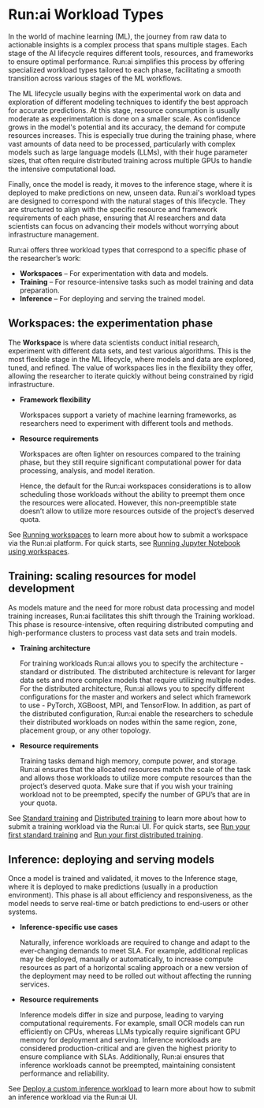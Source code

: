 # Run:ai Workload Types

In the world of machine learning (ML), the journey from raw data to actionable insights is a complex process that spans multiple stages. Each stage of the AI lifecycle requires different tools, resources, and frameworks to ensure optimal performance. Run:ai simplifies this process by offering specialized workload types tailored to each phase, facilitating a smooth transition across various stages of the ML workflows. 

The ML lifecycle usually begins with the experimental work on data and exploration of different modeling techniques to identify the best approach for accurate predictions. At this stage, resource consumption is usually moderate as experimentation is done on a smaller scale. As confidence grows in the model's potential and its accuracy, the demand for compute resources increases. This is especially true during the training phase, where vast amounts of data need to be processed, particularly with complex models such as large language models (LLMs), with their huge parameter sizes, that often require distributed training across multiple GPUs to handle the intensive computational load. 

Finally, once the model is ready, it moves to the inference stage, where it is deployed to make predictions on new, unseen data. Run:ai's workload types are designed to correspond with the natural stages of this lifecycle. They are structured to align with the specific resource and framework requirements of each phase, ensuring that AI researchers and data scientists can focus on advancing their models without worrying about infrastructure management.

Run:ai offers three workload types that correspond to a specific phase of the researcher’s work:

* __Workspaces__ – For experimentation with data and models.
* __Training__ – For resource-intensive tasks such as model training and data preparation.
* __Inference__ – For deploying and serving the trained model.

## Workspaces: the experimentation phase

The __Workspace__ is where data scientists conduct initial research, experiment with different data sets, and test various algorithms. This is the most flexible stage in the ML lifecycle, where models and data are explored, tuned, and refined. The value of workspaces lies in the flexibility they offer, allowing the researcher to iterate quickly without being constrained by rigid infrastructure.  

* __Framework flexibility__
    
    Workspaces support a variety of machine learning frameworks, as researchers need to experiment with different tools and methods. 

* __Resource requirements__

    Workspaces are often lighter on resources compared to the training phase, but they still require significant computational power for data processing, analysis, and model iteration. 

    Hence, the default for the Run:ai workspaces considerations is to allow scheduling those workloads without the ability to preempt them once the resources were allocated. However, this non-preemptible state doesn’t allow to utilize more resources outside of the project’s deserved quota. 

See [Running workspaces](../experiment-using-workspaces/running-workspace.md) to learn more about how to submit a workspace via the Run:ai platform. For quick starts, see [Running Jupyter Notebook using workspaces](../experiment-using-workspaces/quick-starts/quickstart-jupyter.md).

## Training: scaling resources for model development

As models mature and the need for more robust data processing and model training increases, Run:ai facilitates this shift through the Training workload. This phase is resource-intensive, often requiring distributed computing and high-performance clusters to process vast data sets and train models.

* __Training architecture__
    
    For training workloads Run:ai allows you to specify the architecture - standard or distributed. The distributed architecture is relevant for larger data sets and more complex models that require utilizing multiple nodes. For the distributed architecture, Run:ai allows you to specify different configurations for the master and workers and select which framework to use -  PyTorch, XGBoost, MPI, and TensorFlow. In addition, as part of the distributed configuration, Run:ai enable the researchers to schedule their distributed workloads on nodes within the same region, zone, placement group, or any other topology.

* __Resource requirements__

    Training tasks demand high memory, compute power, and storage. Run:ai ensures that the allocated resources match the scale of the task and allows those workloads to utilize more compute resources than the project’s deserved quota. Make sure that if you wish your training workload not to be preempted, specify the number of GPU’s that are in your quota.  

See [Standard training](../train-models-using-training/standard-training/train-models.md) and [Distributed training](../train-models-using-training/distributed-training/distributed-training-models.md) to learn more about how to submit a training workload via the Run:ai UI. For quick starts, see [Run your first standard training](../train-models-using-training/standard-training/quick-starts/quickstart-standard-training.md) and [Run your first distributed training](../train-models-using-training/distributed-training/quick-starts/quickstart-distributed-training.md.md). 

## Inference: deploying and serving models

Once a model is trained and validated, it moves to the Inference stage, where it is deployed to make predictions (usually in a production environment). This phase is all about efficiency and responsiveness, as the model needs to serve real-time or batch predictions to end-users or other systems.

* __Inference-specific use cases__

    Naturally, inference workloads are required to change and adapt to the ever-changing demands to meet SLA. For example, additional replicas may be deployed, manually or automatically, to increase compute resources as part of a horizontal scaling approach or a new version of the deployment may need to be rolled out without affecting the running services.

* __Resource requirements__

    Inference models differ in size and purpose, leading to varying computational requirements. For example, small OCR models can run efficiently on CPUs, whereas LLMs typically require significant GPU memory for deployment and serving. Inference workloads are considered production-critical and are given the highest priority to ensure compliance with SLAs. Additionally, Run:ai ensures that inference workloads cannot be preempted, maintaining consistent performance and reliability.

See [Deploy a custom inference workload](../deploy-models-using-inference/README.md) to learn more about how to submit an inference workload via the Run:ai UI. 


